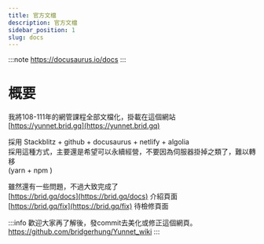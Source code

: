 ```yaml
---
title: 官方文檔
description: 官方文檔
sidebar_position: 1
slug: docs
---
```


:::note
https://docusaurus.io/docs
:::
# 概要
我將108-111年的網管課程全部文檔化，掛載在這個網站  
[https://yunnet.brid.gq](https://yunnet.brid.gq) 

採用 Stackblitz + github + docusaurus + netlify + algolia  
採用這種方式，主要還是希望可以永續經營，不要因為伺服器掛掉之類了，難以轉移  
(yarn + npm )

雖然還有一些問題，不過大致完成了  
[https://brid.gq/docs](https://brid.gq/docs) 介紹頁面  
[https://brid.gq/fix](https://brid.gq/fix) 待檢修頁面  

:::info
歡迎大家再了解後，發commit去美化或修正這個網頁。
https://github.com/bridgerhung/Yunnet_wiki
:::

